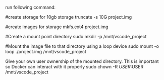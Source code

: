 run following command:

#create storage for 10gb storage
truncate -s 10G project.img

#create images for storage
mkfs.ext4 project.img

#Create a mount point directory
sudo mkdir -p /mnt/vscode_project

#Mount the image file to that directory using a loop device
sudo mount -o loop ./project.img /mnt/vscode_project

Give your own user ownership of the mounted directory. This is important so Docker can interact with it properly
sudo chown -R $USER:$USER /mnt/vscode_project